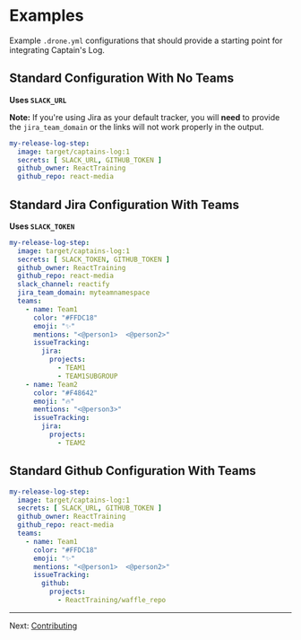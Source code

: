 # Examples

Example `.drone.yml` configurations that should provide a starting point for integrating Captain's Log.

## Standard Configuration With No Teams

**Uses `SLACK_URL`**

**Note:** If you're using Jira as your default tracker, you will **need** to provide the `jira_team_domain` or the links will not work properly in the output.

```yaml
my-release-log-step:
  image: target/captains-log:1
  secrets: [ SLACK_URL, GITHUB_TOKEN ]
  github_owner: ReactTraining
  github_repo: react-media
```

## Standard Jira Configuration With Teams

**Uses `SLACK_TOKEN`**

```yaml
my-release-log-step:
  image: target/captains-log:1
  secrets: [ SLACK_TOKEN, GITHUB_TOKEN ]
  github_owner: ReactTraining
  github_repo: react-media
  slack_channel: reactify
  jira_team_domain: myteamnamespace
  teams:
    - name: Team1
      color: "#FFDC18"
      emoji: "✨"
      mentions: "<@person1>  <@person2>"
      issueTracking:
        jira:
          projects:
            - TEAM1
            - TEAM1SUBGROUP
    - name: Team2
      color: "#F48642"
      emoji: "🔥"
      mentions: "<@person3>"
      issueTracking:
        jira:
          projects:
            - TEAM2
```

## Standard Github Configuration With Teams

```yaml
my-release-log-step:
  image: target/captains-log:1
  secrets: [ SLACK_URL, GITHUB_TOKEN ]
  github_owner: ReactTraining
  github_repo: react-media
  teams:
    - name: Team1
      color: "#FFDC18"
      emoji: "✨"
      mentions: "<@person1>  <@person2>"
      issueTracking:
        github:
          projects:
            - ReactTraining/waffle_repo
```

---

Next: [Contributing](/contributing/)
